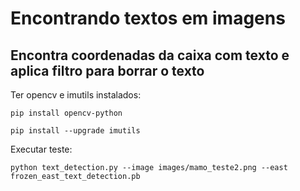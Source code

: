 # Encontrando textos em imagens

## Encontra coordenadas da caixa com texto e aplica filtro para borrar o texto

Ter opencv e imutils instalados:
```
pip install opencv-python

pip install --upgrade imutils
```

Executar teste:
```
python text_detection.py --image images/mamo_teste2.png --east frozen_east_text_detection.pb
```